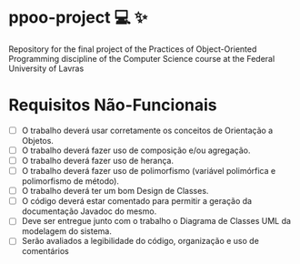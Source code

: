 # ppoo-project :computer: :sparkles:
Repository for the final project of the Practices of Object-Oriented Programming discipline of the Computer Science course at the Federal University of Lavras


# Requisitos Não-Funcionais
- [ ] O trabalho deverá usar corretamente os conceitos de Orientação a Objetos.
- [ ] O trabalho deverá fazer uso de composição e/ou agregação.
- [ ] O trabalho deverá fazer uso de herança.
- [ ] O trabalho deverá fazer uso de polimorfismo (variável polimórfica e polimorfismo de
método).
- [ ] O trabalho deverá ter um bom Design de Classes.
- [ ] O código deverá estar comentado para permitir a geração da documentação Javadoc do
mesmo.
- [ ] Deve ser entregue junto com o trabalho o Diagrama de Classes UML da modelagem do
sistema.
- [ ] Serão avaliados a legibilidade do código, organização e uso de comentários
